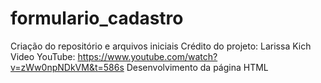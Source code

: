 # formulario_cadastro

Criação do repositório e arquivos iniciais
Crédito do projeto: Larissa Kich
Video YouTube: https://www.youtube.com/watch?v=zWw0npNDkVM&t=586s
Desenvolvimento da página HTML